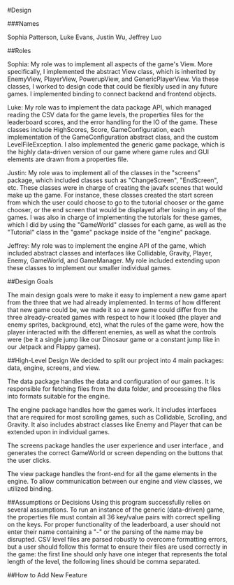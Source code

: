 #Design

###Names

Sophia Patterson, Luke Evans, Justin Wu, Jeffrey Luo

##Roles

Sophia: My role was to implement all aspects of the game's View. More specifically, I implemented the abstract View class, which is inherited by EnemyView, PlayerView, PowerupView, and GenericPlayerView. Via these classes, I worked to design code that could be flexibly used in any future games. I implemented binding to connect backend and frontend objects.

Luke: My role was to implement the data package API, which managed reading the CSV data for the game levels, the properties files for the leaderboard scores, and the error handling for the IO of the game. These classes include HighScores, Score, GameConfiguration, each implementation of the GameConfiguration abstract class, and the custom LevelFileException. I also implemented the generic game package, which is the highly data-driven version of our game where game rules and GUI elements are drawn from a properties file.

Justin: My role was to implement all of the classes in the "screens" package, which included classes such as "ChangeScreen", "EndScreen", etc. These classes were in charge of creating the javafx scenes that would make up the game. For instance, these classes created the start screen from which the user could choose to go to the tutorial chooser or the game chooser, or the end screen that would be displayed after losing in any of the games. I was also in charge of implementing the tutorials for these games, which I did by using the "GameWorld" classes for each game, as well as the "Tutorial" class in the "game" package inside of the "engine" package. 

Jeffrey: My role was to implement the engine API of the game, which included abstract classes and interfaces like Collidable,
Gravity, Player, Enemy, GameWorld, and GameManager. My role included extending upon these classes to implement our smaller
individual games. 

##Design Goals

The main design goals were to make it easy to implement a new game apart from the three that we had already implemented. In terms of how different that new game could be, we made it so a new game could differ from the three already-created games with respect to how it looked (the player and enemy sprites, background, etc), what the rules of the game were, how the player interacted with the different enemies, as well as what the controls were (be it a single jump like our Dinosaur game or a constant jump like in our Jetpack and Flappy games). 

##High-Level Design
We decided to split our project into 4 main packages: data, engine, screens, and view. 
  
The data package handles the data and configuration of our games. It is responsible for fetching files from the data folder, 
and processing the files into formats suitable for the engine. 
  
The engine package handles how the games work. It includes interfaces that are required for most
scrolling games, such as Collidable, Scrolling, and Gravity. It also includes abstract classes like Enemy and Player
that can be extended upon in individual games.  

The screens package handles the user experience and user interface , and generates the correct GameWorld or screen depending 
on the buttons that the user clicks.  

The view package handles the front-end for all the game elements in the engine. To allow communication between our engine and 
view classes, we utilized binding.

##Assumptions or Decisions
Using this program successfully relies on several assumptions. To run an instance of the generic
(data-driven) game, the properties file must contain all 36 key/value pairs with correct spelling on the keys. 
For proper functionality of the leaderboard, a user should not enter their name containing a "-" or
the parsing of the name may be disrupted. CSV level files are parsed robustly to overcome formatting errors,
but a user should follow this format to ensure their files are used correctly in the game:
the first line should only have one integer that represents the total length of the level, 
the following lines should be comma separated.


##How to Add New Feature
